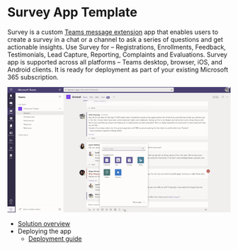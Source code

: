 # Survey App Template

Survey is a custom [Teams message extension](https://docs.microsoft.com/en-us/microsoftteams/platform/messaging-extensions/what-are-messaging-extensions) app that enables users to create a survey in a chat or a channel to ask a series of questions and get actionable insights. Use Survey for – Registrations, Enrollments, Feedback, Testimonials, Lead Capture, Reporting, Complaints and Evaluations. Survey app is supported across all platforms – Teams desktop, browser, iOS, and Android clients. It is ready for deployment as part of your existing Microsoft 365 subscription.

![Survey Template compose message screen](./images/SurveyTemplateCompose.gif)

* [Solution overview](Solution-overview.md)
* Deploying the app
    * [Deployment guide](Deployment-guide.md)